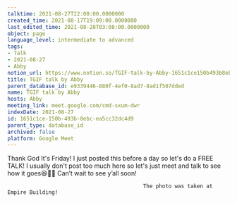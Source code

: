 ```yaml
---
talktime: 2021-08-27T22:00:00.0000000
created_time: 2021-08-17T19:09:00.0000000
last_edited_time: 2021-08-28T03:08:00.0000000
object: page
language_level: intermediate to advanced
tags:
- Talk
- 2021-08-27
- Abby
notion_url: https://www.notion.so/TGIF-talk-by-Abby-1651c1ce150b493b8ebcea5cc32dc4d9
title: TGIF talk by Abby
parent_database_id: e9339446-880f-4ef0-8ad7-8ad1f507dded
name: TGIF talk by Abby
hosts: Abby
meeting_link: meet.google.com/cmd-sxum-dwr
indexDate: 2021-08-27
id: 1651c1ce-150b-493b-8ebc-ea5cc32dc4d9
parent_type: database_id
archived: false
platform: Google Meet
---
```




Thank God It's Friday! I just posted this before a day so let's do a FREE TALK!
I usually don't post too much here so let's just meet and talk to see how it goes😆👍🏻
Can’t wait to see y’all soon!



                                               The photo was taken at Empire Building!











